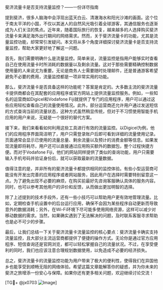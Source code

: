斐济流量卡是否支持流量监控？——一份详尽指南

提到斐济，很多人脑海中会浮现出蓝天白云、清澈海水和阳光沙滩的画面。这个位于南太平洋的小国，不仅以其迷人的自然风光吸引着全球游客，其通信服务也逐渐成为人们关注的焦点。近年来，随着国际旅行的恢复，越来越多的人选择购买斐济流量卡来满足海外出行期间的网络需求。然而，关于斐济流量卡的功能，尤其是流量监控功能，却常常引发疑问。本文将从多个角度详细探讨斐济流量卡是否支持流量监控，帮助大家更好地了解这一问题。

首先，我们需要明确什么是流量监控。简单来说，流量监控是指用户能够实时查看自己在使用流量卡时所消耗的数据量以及剩余流量。这对于那些需要精确控制数据使用量的人来说尤为重要。无论是商务人士需要随时处理邮件，还是普通游客希望避免不必要的费用，流量监控都是一项非常实用的功能。

那么，斐济流量卡是否具备这样的功能呢？答案是肯定的。大多数主流的斐济流量卡提供商都会在其配套的应用程序或官方网站上提供流量监控服务。例如，一些知名的运营商如Digicel和Vodafone Fiji就提供了专门的应用程序，用户可以通过这些应用轻松查看自己的流量使用情况。此外，部分运营商还允许用户通过发送短信的方式查询当前的流量状态，这种方式虽然稍显传统，但对于不习惯使用智能手机应用的用户来说，无疑是一个很好的替代方案。

接下来，我们来看看如何利用这些工具进行有效的流量监控。以Digicel为例，他们的应用程序界面简洁明了，用户只需登录账户后即可看到详细的流量使用记录。页面通常会显示已使用的流量总量、剩余流量以及预计的消费金额等信息。如果发现流量即将耗尽，用户还可以直接通过应用购买额外的数据包，整个过程快捷方便。而对于Vodafone Fiji，他们的网站同样提供了类似的查询功能，用户只需要输入手机号码并验证身份后，就可以获取最新的流量数据。

值得注意的是，并非所有的斐济流量卡都提供相同的监控体验。有些小型运营商可能没有开发出完善的应用程序或者网站服务，因此用户在选择时需要特别留意这一点。为了避免出现不必要的麻烦，在购买前最好先咨询客服确认具体的服务内容。同时，也可以参考其他用户的评价和反馈，从而做出更加明智的选择。

除了上述提到的技术手段外，还有一些小技巧可以帮助用户更有效地管理流量。比如，定期检查手机设置中的后台运行应用，确保不会因为某些程序自动更新而导致意外的数据消耗；另外，在Wi-Fi环境下尽可能多使用网络资源，这样可以减少对移动数据的需求。当然，如果确实遇到了无法解决的问题，及时联系客服寻求帮助也是必不可少的步骤。

最后，让我们总结一下关于斐济流量卡流量监控的核心要点：斐济流量卡确实支持流量监控，且大部分主流运营商都提供了便捷的操作方式。无论你是通过官方应用程序、短信查询还是官网浏览，都可以轻松掌握自己的流量状况。不过，在享受便利的同时，我们也应该注意合理规划数据使用，以免造成不必要的经济损失。

总之，斐济流量卡的流量监控功能为用户带来了极大的便利性，使得我们在异国他乡也能享受到顺畅无阻的网络体验。希望这篇文章能解答你的疑惑，并为你未来的斐济之旅增添一份安心与保障。如果你还有更多相关问题，欢迎继续讨论交流！

[TG💪+ @jx0703 ![Image](https://github.com/user-attachments/assets/dbca1d08-cadb-493c-b0ec-ad6f7a83f270)]